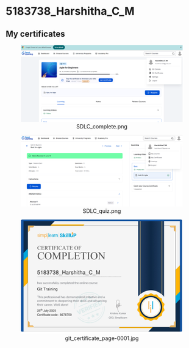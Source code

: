 # 5183738\_Harshitha\_C\_M



## My certificates
<div align="center">
  <figure>
    <img src="SDLC_week1/Certificate/SDLC_complete.png" alt="Certificate" width="500">
    <figcaption>SDLC_complete.png</figcaption>
  </figure>

  <figure>
    <img src="SDLC_week1/Certificate/SDLC_quiz.png" alt="Certificate" width="500">
    <figcaption>SDLC_quiz.png</figcaption>
  </figure>

  <figure>
    <img src="Git_week2/Certificate/git_certificate_page-0001.jpg" alt="Assessment Certificate" width="500">
    <figcaption>git_certificate_page-0001.jpg</figcaption>
  </figure>
</div>




